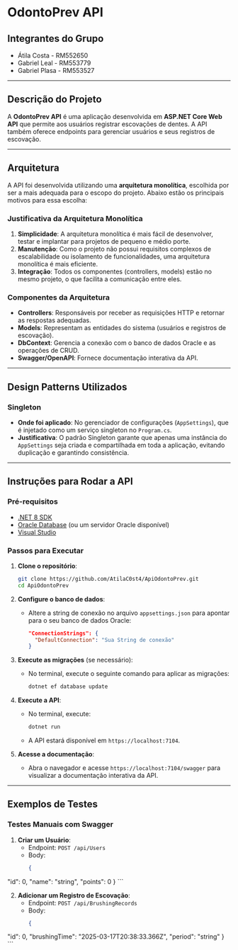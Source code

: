 
# OdontoPrev API

## Integrantes do Grupo
- Átila Costa - RM552650
- Gabriel Leal - RM553779
- Gabriel Plasa - RM553527


---

## Descrição do Projeto
A **OdontoPrev API** é uma aplicação desenvolvida em **ASP.NET Core Web API** que permite aos usuários registrar escovações de dentes. A API também oferece endpoints para gerenciar usuários e seus registros de escovação.

---

## Arquitetura
A API foi desenvolvida utilizando uma **arquitetura monolítica**, escolhida por ser a mais adequada para o escopo do projeto. Abaixo estão os principais motivos para essa escolha:

### Justificativa da Arquitetura Monolítica
1. **Simplicidade**: A arquitetura monolítica é mais fácil de desenvolver, testar e implantar para projetos de pequeno e médio porte.
2. **Manutenção**: Como o projeto não possui requisitos complexos de escalabilidade ou isolamento de funcionalidades, uma arquitetura monolítica é mais eficiente.
3. **Integração**: Todos os componentes (controllers, models) estão no mesmo projeto, o que facilita a comunicação entre eles.

### Componentes da Arquitetura
- **Controllers**: Responsáveis por receber as requisições HTTP e retornar as respostas adequadas.
- **Models**: Representam as entidades do sistema (usuários e registros de escovação).
- **DbContext**: Gerencia a conexão com o banco de dados Oracle e as operações de CRUD.
- **Swagger/OpenAPI**: Fornece documentação interativa da API.

---

## Design Patterns Utilizados
### Singleton
- **Onde foi aplicado**: No gerenciador de configurações (`AppSettings`), que é injetado como um serviço singleton no `Program.cs`.
- **Justificativa**: O padrão Singleton garante que apenas uma instância do `AppSettings` seja criada e compartilhada em toda a aplicação, evitando duplicação e garantindo consistência.

---

## Instruções para Rodar a API

### Pré-requisitos
- [.NET 8 SDK](https://dotnet.microsoft.com/download/dotnet/8.0)
- [Oracle Database](https://www.oracle.com/database/) (ou um servidor Oracle disponível)
- [Visual Studio](https://visualstudio.microsoft.com/)

### Passos para Executar
1. **Clone o repositório**:
   ```bash
   git clone https://github.com/AtilaC0st4/ApiOdontoPrev.git
   cd ApiOdontoPrev
   ```

2. **Configure o banco de dados**:
   - Altere a string de conexão no arquivo `appsettings.json` para apontar para o seu banco de dados Oracle:
     ```json
     "ConnectionStrings": {
       "DefaultConnection": "Sua String de conexão"
     }
     ```

3. **Execute as migrações** (se necessário):
   - No terminal, execute o seguinte comando para aplicar as migrações:
     ```bash
     dotnet ef database update
     ```

4. **Execute a API**:
   - No terminal, execute:
     ```bash
     dotnet run
     ```
   - A API estará disponível em `https://localhost:7104`.

5. **Acesse a documentação**:
   - Abra o navegador e acesse `https://localhost:7104/swagger` para visualizar a documentação interativa da API.

---

## Exemplos de Testes

### Testes Manuais com Swagger
1. **Criar um Usuário**:
   - Endpoint: `POST /api/Users`
   - Body:
     ```json
     {
  "id": 0,
  "name": "string",
  "points": 0
}
     ```

2. **Adicionar um Registro de Escovação**:
   - Endpoint: `POST /api/BrushingRecords`
   - Body:
     ```json
     {
  "id": 0,
  "brushingTime": "2025-03-17T20:38:33.366Z",
  "period": "string"
}
     ```



